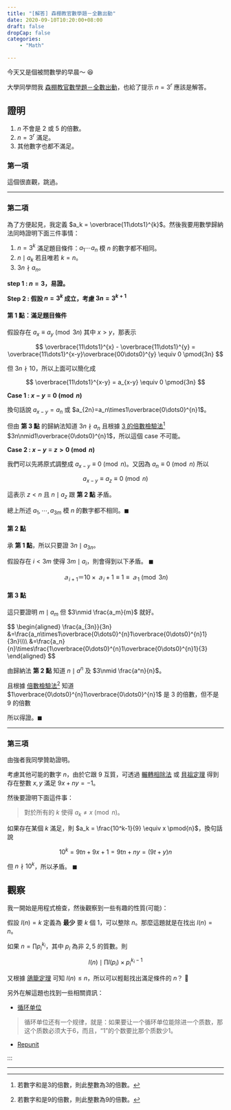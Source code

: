 ```yaml
---
title: "[解答] 森棚教官數學題－全數出動"
date: 2020-09-10T10:20:00+08:00
draft: false
dropCap: false
categories:
    - "Math"

---
```


今天又是個被問數學的早晨～ 😆

<!--more-->

大學同學問我 [森棚教官數學題－全數出動](https://www.ntsec.edu.tw/LiveSupply-Content.aspx?a=6829&fld=&key=&isd=1&icop=10&p=1&lsid=16288)，也給了提示 $n=3^r$ 應該是解答。

## 證明

1. $n$ 不會是 $2$ 或 $5$ 的倍數。
2. $n=3^r$ 滿足。
3. 其他數字也都不滿足。

### 第一項

這個很直觀，跳過。

----

### 第二項

為了方便起見，我定義 $a_k = \overbrace{11\dots1}^{k}$。然後我要用數學歸納法同時證明下面三件事情：

1. $n = 3^k$ 滿足題目條件：$a_1\cdots a_n$ 模 $n$ 的數字都不相同。
2. $n \mid a_k$ 若且唯若 $k = n$。
3. $3n \nmid a_n$。

**step 1 : $n=3$，易證。**

**Step 2 : 假設 $n=3^k$ 成立，考慮 $3n=3^{k+1}$**

#### 第 1 點：滿足題目條件

假設存在 $a_x \equiv a_y \pmod{3n}$ 其中 $x>y$，那表示

$$
\overbrace{11\dots1}^{x} - \overbrace{11\dots1}^{y} = \overbrace{11\dots1}^{x-y}\overbrace{00\dots0}^{y} \equiv 0 \pmod{3n}
$$

但 $3n\nmid10$，所以上面可以簡化成

$$
\overbrace{11\dots1}^{x-y} = a_{x-y} \equiv 0 \pmod{3n}
$$

**Case 1 : $x-y \equiv 0 \pmod{n}$**

換句話說 $a_{x-y} = a_n$ 或 $a_{2n}=a_n\times1\overbrace{0\dots0}^{n}1$。

但由 **第 3 點** 的歸納法知道 $3n\nmid a_n$ 且根據 [3 的倍數檢驗法](https://zh.wikipedia.org/wiki/%E5%80%8D%E6%95%B8)[^1] $3n\nmid1\overbrace{0\dots0}^{n}1$，所以這個 case 不可能。

**Case 2 : $x-y \equiv z > 0 \pmod{n}$**

我們可以先將原式調整成 $a_{x-y} \equiv 0 \pmod{n}$。又因為 $a_n\equiv 0 \pmod{n}$ 所以 

$$
a_{x-y} \equiv a_z \equiv 0 \pmod{n}
$$

這表示 $z < n$ 且 $n\mid a_z$ 跟 **第 2 點** 矛盾。

總上所述 $a_1,\cdots,a_{3m}$ 模 $n$ 的數字都不相同。$\blacksquare$

#### 第 2 點

承 **第 1 點**，所以只要證 $3n\mid a_{3n}$。

假設存在 $i<3m$ 使得 $3m\mid a_i$，則會得到以下矛盾。 $\blacksquare$

$$
ａ_{i+1}＝10\times ａ_i+1\equiv 1\equiv ａ_1\pmod{3n}
$$

#### 第 3 點

這只要證明 $m\mid a_m$ 但 $3\nmid \frac{a_m}{m}$ 就好。

<div>
$$
\begin{aligned}
\frac{a_{3n}}{3n} &=\frac{a_n\times1\overbrace{0\dots0}^{n}1\overbrace{0\dots0}^{n}1}{3n}\\\\
&=\frac{a_n}{n}\times\frac{1\overbrace{0\dots0}^{n}1\overbrace{0\dots0}^{n}1}{3}
\end{aligned}
$$
</div>

由歸納法 **第 2 點** 知道 $n\mid a^n$ 及 $3\nmid \frac{a^n}{n}$。

且根據 [倍數檢驗法](https://zh.wikipedia.org/wiki/%E5%80%8D%E6%95%B8)[^2] 知道 $1\overbrace{0\dots0}^{n}1\overbrace{0\dots0}^{n}1$ 是 $3$ 的倍數，但不是 $9$ 的倍數

所以得證。$\blacksquare$

----

### 第三項

由強者我同學贊助證明。

考慮其他可能的數字 $n$，由於它跟 $9$ 互質，可透過 [輾轉相除法](https://zh.wikipedia.org/wiki/%E8%BC%BE%E8%BD%89%E7%9B%B8%E9%99%A4%E6%B3%95) 或 [貝祖定理](https://zh.wikipedia.org/wiki/%E8%B2%9D%E7%A5%96%E7%AD%89%E5%BC%8F) 得到存在整數 $x,y$ 滿足 $9x+ny=-1$。

然後要證明下面這件事：

> 對於所有的 $k$ 使得 $a_k \neq x \pmod{n}$。

如果存在某個 $k$ 滿足，則 $a_k = \frac{10^k-1}{9} \equiv x \pmod{n}$，換句話說 

$$
10^k = 9tn+9x+1 = 9tn+ny = (9t+y)n
$$

但 $n\nmid 10^k$，所以矛盾。 $\blacksquare$

## 觀察

我一開始是用程式檢查，然後觀察到一些有趣的性質(可能)：

假設 $l(n) = k$ 定義為 **最少** 要 $k$ 個 1，可以整除 $n$。那麼這題就是在找出 $l(n)=n$。

如果 $n=\prod p_i^{k_i}$，其中 $p_i$ 為非 $2, 5$ 的質數。則

$$
l(n)\mid \prod l(p_i)\times p_i^{k_i-1}
$$

又根據 [鴿籠定理](https://zh.wikipedia.org/wiki/%E9%B4%BF%E5%B7%A2%E5%8E%9F%E7%90%86) 可知 $l(n)\leq n$，所以可以輕鬆找出滿足條件的 $n$？ 🤔 

另外在解這題也找到一些相關資訊：

+ [循环单位](https://baike.baidu.com/item/%E5%BE%AA%E7%8E%AF%E5%8D%95%E4%BD%8D)
> 循环单位还有一个规律，就是：如果要让一个循环单位能除进一个质数，那这个质数必须大于6，而且，“1”的个数要比那个质数少1。
+ [Repunit](https://en.wikipedia.org/wiki/Repunit)

:::

----
[^1]: 若數字和是3的倍數，則此整數為3的倍數。
[^2]: 若數字和是9的倍數，則此整數為9的倍數。